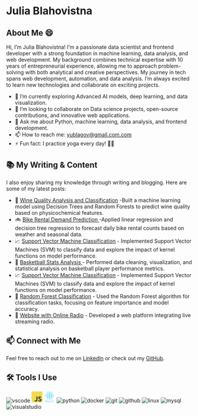 # Julia Blahovistna
## About Me 😄

Hi, I’m Julia Blahovistna! I’m a passionate data scientist and frontend developer with a strong foundation in machine learning, data analysis, and web development. My background combines technical expertise with 10 years of entrepreneurial experience, allowing me to approach problem-solving with both analytical and creative perspectives. My journey in tech spans web development, automation, and data analysis. I’m always excited to learn new technologies and collaborate on exciting projects.



- 🌱 I’m currently exploring Advanced AI models, deep learning, and data visualization.
- 🤝 I’m looking to collaborate on Data science projects, open-source contributions, and innovative web applications.
- 💬 Ask me about Python, machine learning, data analysis, and frontend development.
- 📫 How to reach me: [yublagov@gmail.com.com](yublagov@gmail.com)
- ⚡ Fun fact:  I practice yoga every day! 🧘‍♀️

## 📚 My Writing & Content

I also enjoy sharing my knowledge through writing and blogging. Here are some of my latest posts:

- 📝 [Wine Quality Analysis and Classification](https://github.com/YuliiaB82/Data-Science/blob/master/HW07/wine.ipynb) -Built a machine learning model using Decision Trees and Random Forests to predict wine quality based on physicochemical features.
- 🚲 [ Bike Rental Demand Prediction ](https://github.com/YuliiaB82/Data-Science/blob/master/HW09/regression_bikes.ipynb) -Applied linear regression and decision tree regression to forecast daily bike rental counts based on weather and seasonal data.
- 📈 [Support Vector Machine Classification](https://github.com/YuliiaB82/Data-Science/blob/master/HW10/support_vector_method.ipynb) - Implemented Support Vector Machines (SVM) to classify data and explore the impact of kernel functions on model performance.
- 🏀 [Basketball Stats Analysis ](https://github.com/YuliiaB82/Data-Science/blob/master/hw04/Basketball.ipynb) - Performed data cleaning, visualization, and statistical analysis on basketball player performance metrics.
- 📈 [Support Vector Machine Classification](https://github.com/YuliiaB82/Data-Science/blob/master/HW10/support_vector_method.ipynb) - Implemented Support Vector Machines (SVM) to classify data and explore the impact of kernel functions on model performance.
- 🌲 [ Random Forest Classification](https://github.com/YuliiaB82/Data-Science/blob/master/HW11/RandomForest.ipynb) - Used the Random Forest algorithm for classification tasks, focusing on feature importance and model accuracy.
- 🎵 [Website with Online Radio](https://medium.com/@silentBob/building-scalable-web-applications) - Developed a web platform integrating live streaming radio.


## 📫 Connect with Me

Feel free to reach out to me on [LinkedIn](https://www.linkedin.com/in/yuliia-blahovistna/) or check out my [GitHub]([https://github.com/YuliiaB82]).

## 🛠️ Tools I Use

<p align="left">
  <img src="https://cdn.jsdelivr.net/gh/devicons/devicon/icons/vscode/vscode-original.svg" alt="vscode" width="30" height="30"/>
  <img src="https://raw.githubusercontent.com/devicons/devicon/master/icons/javascript/javascript-original.svg" alt="javascript" width="30" height="30"/>
  <img src="https://raw.githubusercontent.com/devicons/devicon/master/icons/react/react-original-wordmark.svg" alt="react" width="30" height="30"/>
  <img src="https://cdn.jsdelivr.net/gh/devicons/devicon/icons/python/python-original.svg" alt="python" width="30" height="30"/>
  <img src="https://cdn.jsdelivr.net/gh/devicons/devicon/icons/docker/docker-original.svg" alt="docker" width="30" height="30"/>
  <img src="https://cdn.jsdelivr.net/gh/devicons/devicon/icons/git/git-original.svg" alt="git" width="30" height="30"/>
  <img src="https://cdn.jsdelivr.net/gh/devicons/devicon/icons/github/github-original.svg" alt="github" width="30" height="30"/>
  <img src="https://cdn.jsdelivr.net/gh/devicons/devicon/icons/linux/linux-original.svg" alt="linux" width="30" height="30"/>
  <img src="https://cdn.jsdelivr.net/gh/devicons/devicon/icons/mysql/mysql-original-wordmark.svg" alt="mysql" width="30" height="30"/>
  <img src="https://cdn.jsdelivr.net/gh/devicons/devicon/icons/visualstudio/visualstudio-plain.svg" alt="visualstudio" width="30" height="30"/>
</p>




